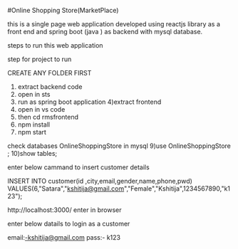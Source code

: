  #Online Shopping Store(MarketPlace)

this is a single page web application developed using reactjs library as a front end and spring boot (java ) as backend with mysql database.

steps to run this web application

step for project to run

CREATE ANY FOLDER FIRST

1) extract backend code 
2) open in sts
3) run as spring boot application
4)extract frontend
5) open in vs code 
6) then cd rmsfrontend
7) npm install 
8) npm start

check databases OnlineShoppingStore in mysql
9)use OnlineShoppingStore ; 
10)show tables;

enter below cammand to insert customer details

 INSERT INTO customer(id ,city,email,gender,name,phone,pwd) VALUES(6,"Satara","kshitija@gmail.com","Female","Kshitija",1234567890,"k123");

http://localhost:3000/ enter in browser

enter below datails to login as a customer

email:-kshitija@gmail.com pass:- k123
